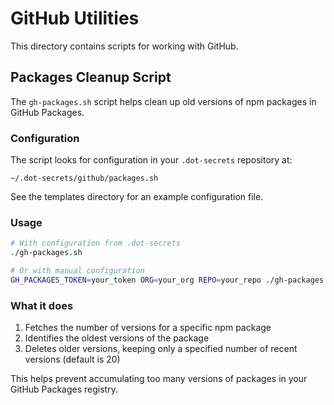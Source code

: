 # GitHub Utilities

This directory contains scripts for working with GitHub.

## Packages Cleanup Script

The `gh-packages.sh` script helps clean up old versions of npm packages in GitHub Packages.

### Configuration

The script looks for configuration in your `.dot-secrets` repository at:
```
~/.dot-secrets/github/packages.sh
```

See the templates directory for an example configuration file.

### Usage

```bash
# With configuration from .dot-secrets
./gh-packages.sh

# Or with manual configuration
GH_PACKAGES_TOKEN=your_token ORG=your_org REPO=your_repo ./gh-packages.sh
```

### What it does

1. Fetches the number of versions for a specific npm package
2. Identifies the oldest versions of the package
3. Deletes older versions, keeping only a specified number of recent versions (default is 20)

This helps prevent accumulating too many versions of packages in your GitHub Packages registry. 